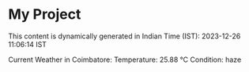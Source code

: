 # My Project

This content is dynamically generated in Indian Time (IST): 2023-12-26 11:06:14 IST


Current Weather in Coimbatore:
Temperature: 25.88 °C
Condition: haze
